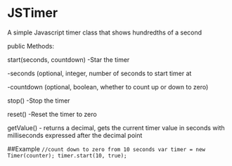 # JSTimer
A simple Javascript timer class that shows hundredths of a second

public Methods:


start(seconds, countdown) -Star the timer

-seconds (optional, integer, number of seconds to start timer at

-countdown (optional, boolean, whether to count up or down to zero)


stop() -Stop the timer

reset() -Reset the timer to zero

getValue() - returns a decimal, gets the current timer value in seconds with milliseconds expressed after the decimal point


##Example
`
//count down to zero from 10 seconds
var timer = new Timer(counter);
timer.start(10, true);
`
